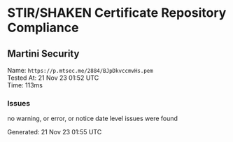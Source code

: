 # STIR/SHAKEN Certificate Repository Compliance

## Martini Security

Name: `https://p.mtsec.me/2884/BJpDkvccmvHs.pem`\
Tested At: 21 Nov 23 01:52 UTC\
Time: 113ms

### Issues

no warning, or error, or notice date level issues were found

Generated: 21 Nov 23 01:55 UTC